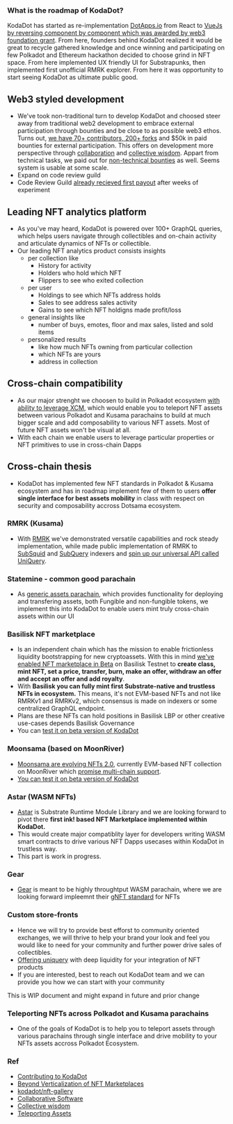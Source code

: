 ### What is the roadmap of KodaDot?

KodaDot has started as re-implementation [DotApps.io](https://dotapps.io/) from React to [VueJs by reversing component by component which was awarded by web3 foundation grant](https://vue-polkadot.js.org/).
From here, founders behind KodaDot realized it would be great to recycle gathered knowledge and once winning and participating on few Polkadot and Ethereum hackathon decided to choose grind in NFT space. From here implemented UX friendly UI for Substrapunks, then implemented first unofficial RMRK explorer. 
From here it was opportunity to start seeing KodaDot as ultimate public good. 

## Web3 styled development
- We've took non-traditional turn to develop KodaDot and choosed steer away from traditional web2 development to embrace external participation through bounties and be close to as possible web3 ethos. Turns out, [we have 70+ contributors, 200+ forks](https://github.com/kodadot/nft-gallery) and $50k in paid bounties for external participation. This offers on development more perspective through [collaboration](https://en.wikipedia.org/wiki/Collaboration) and [collective wisdom](https://en.wikipedia.org/wiki/Collective_wisdom). Appart from technical tasks, we paid out for [non-technical bounties](https://github.com/kodadot/nft-gallery/issues?q=is%3Aopen+is%3Aissue+label%3A%22%E2%9C%8D%EF%B8%8F+-+writing%22) as well. Seems system is usable at some scale. 
- Expand on code review guild 
- Code Review Guild [already recieved first payout](https://github.com/kodadot/nft-gallery/discussions/2999) after weeks of experiment 

## Leading NFT analytics platform
- As you've may heard, KodaDot is powered over 100+ GraphQL queries, which helps users navigate through collectibles and on-chain activity and articulate dynamics of NFTs or collectible. 
- Our leading NFT analytics product consists insights 
  - per collection like 
    - History for activity
    - Holders who hold which NFT
    - Flippers to see who exited collection 
  - per user 
    - Holdings to see which NFTs address holds 
    - Sales to see address sales activity 
    - Gains to see which NFT holdigns made profit/loss
  - general insights like
    - number of buys, emotes, floor and max sales, listed and sold items
  - personalized results
    - like how much NFTs owning from particular collection
    - which NFTs are yours 
    - address in collection

## Cross-chain compatibility 
- As our major strenght we choosen to build in Polkadot ecosystem [with ability to leverage XCM](https://wiki.polkadot.network/docs/learn-crosschain), which would enable you to teleport NFT assets between various Polkadot and Kusama parachains to build at much bigger scale and add composability to various NFT assets. Most of future NFT assets won't be visual at all. 
- With each chain we enable users to leverage particular properties or NFT primitives to use in cross-chain Dapps

## Cross-chain thesis
- KodaDot has implemented few NFT standards in Polkadot & Kusama ecosystem and has in roadmap implement few of them to users **offer single interface for best assets mobility** in class with respect on security and composability accross Dotsama ecosystem.
 
### RMRK (Kusama)
- With [RMRK](https://www.rmrk.app/) we've demonstrated versatile capabilities and rock steady implementation, while made public implementation of RMRK to [SubSquid](https://subsquid.io/) and [SubQuery](https://subquery.network/) indexers and [spin up our universal API called UniQuery](https://github.com/kodadot/packages/tree/main/uniquery). 

### Statemine - common good parachain
- As [generic assets parachain](https://guide.kusama.network/docs/kusama-statemine/), which provides functionality for deploying and transfering assets, both Fungible and non-fungible tokens, we implement this into KodaDot to enable users mint truly cross-chain assets within our UI 

### Basilisk NFT marketplace
- Is an independent chain which has the mission to enable frictionless liquidity bootstrapping for new cryptoassets. With this in mind [we've enabled NFT marketplace in Beta](https://github.com/galacticcouncil/amsterdot-bounties-2022/issues/5) on Basilisk Testnet to **create class, mint NFT, set a price, transfer, burn, make an offer, withdraw an offer and accept an offer and add royalty**. 
- With **Basilisk you can fully mint first Substrate-native and trustless NFTs in ecosystem.** This means, it's not EVM-based NFTs and not like RMRKv1 and RMRKv2, which consensus is made on indexers or some centralized GraphQL endpoint.
- Plans are these NFTs can hold positions in Basilisk LBP or other creative use-cases depends Basilisk Governance
- You can [test it on beta version of KodaDot](https://beta.kodadot.xyz/bsx)

### Moonsama (based on MoonRiver)
- [Moonsama are evolving NFTs 2.0](https://moonsama.com/), currently EVM-based NFT collection on MoonRiver which [promise multi-chain support](https://wiki.moonsama.com/litepaper).
- [You can test it on beta version of KodaDot](https://beta.kodadot.xyz/moonsama)

### Astar (WASM NFTs)
- [Astar](https://parachains.info/details/astar/) is Substrate Runtime Module Library and we are looking forward to pivot there **first ink! based NFT Marketplace implemented within KodaDot.** 
- This would create major compatiblity layer for developers writing WASM smart contracts to drive various NFT Dapps usecases within KodaDot in trustless way. 
- This part is work in progress.

### Gear
- [Gear](https://parachains.info/details/gear/) is meant to be highly throughtput WASM parachain, where we are looking forward impleemnt their [gNFT standard](https://wiki.gear-tech.io/examples/gnft-721/) for NFTs 

### Custom store-fronts

- Hence we will try to provide best efforst to community oriented exchanges, we will thrive to help your brand your look and feel you would like to need for your community and further power drive sales of collectibles. 
- [Offering uniquery](https://github.com/kodadot/packages/tree/main/uniquery) with deep liquidity for your integration of NFT products
- If you are interested, best to reach out KodaDot team and we can provide you how we can start with your community

This is WIP document and might expand in future and prior change

### Teleporting NFTs across Polkadot and Kusama parachains
- One of the goals of KodaDot is to help you to teleport assets through various parachains through single interface and drive mobility to your NFTs assets accross Polkadot Ecosystem. 

### Ref
- [Contributing to KodaDot](https://github.com/kodadot/nft-gallery/blob/main/CONTRIBUTING.md)
- [Beyond Verticalization of NFT Marketplaces](https://multicoin.capital/es/2022/06/22/beyond-verticalization-of-nft-marketplaces/)
- [kodadot/nft-gallery](https://github.com/kodadot/nft-gallery)
- [Collaborative Software](https://en.wikipedia.org/wiki/Collaborative_software)
- [Collective wisdom](https://en.wikipedia.org/wiki/Collective_wisdom)
- [Teleporting Assets](https://wiki.polkadot.network/docs/learn-teleport)